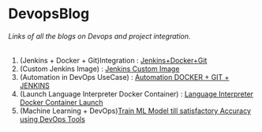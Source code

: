 # DevopsBlog
###### Links of all the blogs on Devops and project integration.

1. (Jenkins + Docker + Git)Integration : [Jenkins+Docker+Git](https://medium.com/@vaibhavpareekvp7/jenkins-docker-git-integration-ca0b68847767)
2. (Custom Jenkins Image) : [Jenkins Custom Image](https://medium.com/@vaibhavpareekvp7/jenkins-docker-git-integration-ca0b68847767)
3. (Automation in DevOps UseCase) : [Automation DOCKER + GIT + JENKINS](https://medium.com/@vaibhavpareekvp7/automate-jenkins-docker-git-management-8bc1f7cfe6ce)
4. (Launch Language Interpreter Docker Container) : [Language Interpreter Docker Container Launch](https://medium.com/@vaibhavpareekvp7/launch-docker-on-the-basis-of-git-repo-programming-language-fe01b29fecb5)
5. (Machine Learning + DevOps)[Train ML Model till satisfactory Accuracy using DevOps Tools](https://medium.com/@vaibhavpareekvp7/automation-at-its-peak-jenkins-power-f7ffad5cebf)
